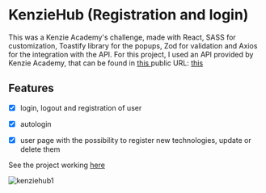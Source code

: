 # KenzieHub (Registration and login)

This was a Kenzie Academy's challenge, made with React, SASS for customization, Toastify library for the popups, Zod for validation and Axios for the integration with the API. 
For this project, I used an API provided by Kenzie Academy, that can be found in <a href="https://kenziehub.herokuapp.com"> this </a> public URL: <a href="https://kenziehub.herokuapp.com"> this </a>

## Features
- [x] login, logout and registration of user
- [x] autologin
- [x] user page with the possibility to register new technologies, update or delete them 


See the project working <a href="react-delta-ten.vercel.app"> here </a>

![kenziehub1](https://github.com/user-attachments/assets/77fae142-44f6-4b57-9374-412f1c3b228c)
